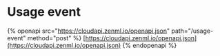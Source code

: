# Usage event

{% openapi src="https://cloudapi.zenml.io/openapi.json" path="/usage-event" method="post" %}
[https://cloudapi.zenml.io/openapi.json](https://cloudapi.zenml.io/openapi.json)
{% endopenapi %}
